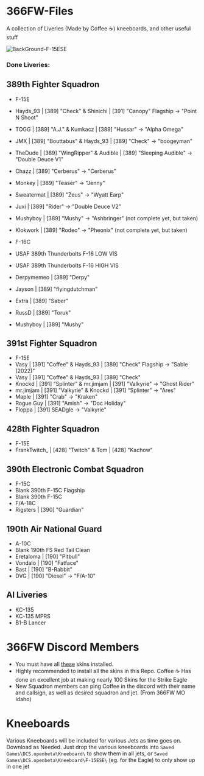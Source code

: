 # 366FW-Files
A collection of Liveries (Made by Coffee :coffee:) kneeboards, and other useful stuff

![BackGround-F-15ESE](https://github.com/blueberrypi-studio/366FW-Assets/assets/75970722/fd428bcb-38dd-43ad-9a79-17be1eb86f96)

### Done Liveries:
## 389th Fighter Squadron
- F-15E
 - Hayds_93 | [389] "Check" & Shinichi | [391] "Canopy" Flagship -> "Point N Shoot"
 - TOGG | [389] "A.J." & Kumkacz | [389] "Hussar" -> "Alpha Omega"
 - JMX | [389] "Bouttabus" & Hayds_93 | [389] "Check" -> "boogeyman"
 - TheDude | [389] "WingRipper" & Audible | [389] "Sleeping Audible" -> "Double Deuce V1"
 - Chazz | [389] "Cerberus" -> "Cerberus"
 - Monkey | [389] "Teaser" -> "Jenny"
 - Sweatermat | [389] "Zeus" -> "Wyatt Earp"
 - Juxi | [389] "Rider" -> "Double Deuce V2"
 - Mushyboy | [389] "Mushy" -> "Ashbringer" (not complete yet, but taken)
 - Klokwork | [389] "Rodeo" -> "Pheonix" (not complete yet, but taken)

- F-16C
 - USAF 389th Thunderbolts F-16 LOW VIS
 - USAF 389th Thunderbolts F-16 HIGH VIS
 - Derpymemeo | [389] "Derpy"
 - Jayson | [389] "flyingdutchman"
 - Extra | [389] "Saber"
 - RussD | [389] "Toruk"
 - Mushyboy | [389] "Mushy"

## 391st Fighter Squadron
- F-15E
 - Vasy | [391] "Coffee" & Hayds_93 | [389] "Check" Flagship -> "Sable (2022)"
 - Vasy | [391] "Coffee" & Hayds_93 | [389] "Check" 
 - Knockd | [391] “Splinter” & mr.jimjam | [391] "Valkyrie" -> "Ghost Rider"
 - mr.jimjam | [391] "Valkyrie" &  Knockd | [391] “Splinter” -> "Ares"
 - Maple | [391] "Crab" -> "Kraken"
 - Rogue Guy | [391] "Amish" -> "Doc Holiday"
 - Floppa | [391] SEADgle -> "Valkyrie"

## 428th Fighter Squadron
- F-15E
 - FrankTwitch_ | [428] "Twitch" & Tom | [428] "Kachow"

## 390th Electronic Combat Squadron
- F-15C
 - Blank 390th F-15C Flagship
 - Blank 390th F-15C
- F/A-18C
 - Rigsters | [390] "Guardian"

## 190th Air National Guard
- A-10C
 - Blank 190th FS Red Tail Clean
 - Eretaloma | [190] "Pitbull"
 - Vondalo | [190] "Fatface"
 - Bast | [190] "B-Rabbit"
 - DVG | [190] "Diesel" -> "F/A-10"
 
## AI Liveries
- KC-135
- KC-135 MPRS
- B1-B Lancer


# 366FW Discord Members
- You must have all [these](https://github.com/blueberrypi-studio/366FW-Assets/tree/main/Liveries/custom_liveries) skins installed.
- Highly recommended to install all the skins in this Repo. Coffee ☕ Has done an excellent job at making nearly 100 Skins for the Strike Eagle
- New Squadron members can ping Coffee in the discord with their name and callsign, as well as desired squadron and jet. (From 366FW MO Idaho)

# Kneeboards
Various Kneeboards will be included for various Jets as time goes on. Download as Needed. Just drop the various kneeboards into `Saved Games\DCS.openbeta\Kneeboard\` to show them in all jets, or `Saved Games\DCS.openbeta\Kneeboard\F-15ESE\` (eg. for the Eagle) to only show up in one jet


